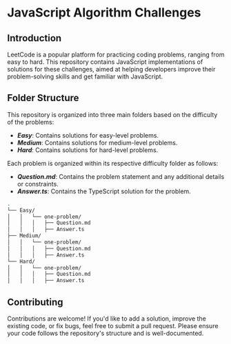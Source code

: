 # JavaScript Algorithm Challenges

## Introduction
LeetCode is a popular platform for practicing coding problems, ranging from easy to hard. This repository contains JavaScript implementations of solutions for these challenges, aimed at helping developers improve their problem-solving skills and get familiar with JavaScript.

## Folder Structure

This repository is organized into three main folders based on the difficulty of the problems:
- **_Easy_**: Contains solutions for easy-level problems.
- **_Medium_**: Contains solutions for medium-level problems.
- **_Hard_**: Contains solutions for hard-level problems.

Each problem is organized within its respective difficulty folder as follows:
- **_Question.md_**: Contains the problem statement and any additional details or constraints.
- **_Answer.ts_**: Contains the TypeScript solution for the problem.

```bash
.
└── Easy/
│   │   └── one-problem/
│   │   │   ├── Question.md
│   │   │   ├── Answer.ts
├── Medium/
│   │   └── one-problem/
│   │   │   ├── Question.md
│   │   │   ├── Answer.ts
└── Hard/
│   │   └── one-problem/
│   │   │   ├── Question.md
│   │   │   ├── Answer.ts
```
## Contributing
Contributions are welcome! If you'd like to add a solution, improve the existing code, or fix bugs, feel free to submit a pull request. Please ensure your code follows the repository's structure and is well-documented.
